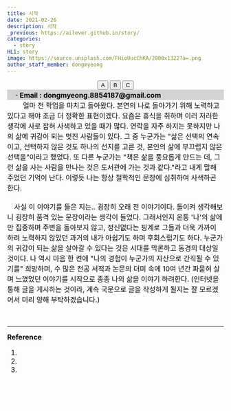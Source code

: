 ```yaml
---
title: 시작
date: 2021-02-26
description: 시작
_previous: https://ailever.github.io/story/
categories:
  - story
HL1: story
image: https://source.unsplash.com/FHioUucChKA/2000x1322?a=.png
author_staff_member: dongmyeong
---
```



<!-- Top Block -->
<div align="center" class="top_btn_box">
  <button class="top_btn" type="button" onclick="location.href='#'">A</button>
  <button class="top_btn" type="button" onclick="location.href='#'">B</button>
  <button class="top_btn" type="button" onclick="location.href='#'">C</button>
</div>
<div align="left" style="font-size:medium;font-weight:bold;color:black;background-color:lightgray;">　
  · Email : dongmyeong.8854187@gmail.com <br>
</div>
<!-- Top Block -->


<!-- Content Block -->
<div align="left" style="font-size:medium;font-weight:normal;color:black;background-color:unset;">　
　얼마 전 학업을 마치고 돌아왔다. 본연의 나로 돌아가기 위해 노력하고 있다고 해야 조금 더 정확한 표현이겠다. 요즘은 휴식을 취하며 이러 저러한 생각에 사로 잡혀 사색하고 있을 때가 많다. 연락을 자주 하지는 못하지만 나의 삶에 귀감이 되는 멋진 사람들이 있다. 그 중 누군가는 "삶은 선택의 연속이고, 선택하지 않은 것도 하나의 선지를 고른 것, 본인의 삶에 부끄럽지 않은 선택을"이라고 했었다. 또 다른 누군가는 "책은 삶을 풍요롭게 만드는 데, 그런 삶을 사는 사람을 만나는 것은 도서관에 가는 것과 같다."라고 내게 말해 주었던 기억이 난다. 이렇듯 나는 항상 철학적인 문장에 심취하여 사색하곤 한다.
<br><br></div>

<div align="left" style="font-size:medium;font-weight:normal;color:black;background-color:unset;">
　사실 이 이야기를 들은 지는.. 굉장히 오래 전 이야기이다. 돌이켜 생각해보니 굉장히 품격 있는 문장이라는 생각이 들었다. 그래서인지 온통 '나'의 삶에만 집중하며 주변을 돌아보지 않고, 정신없다는 핑계로 그들과 더욱 가까이 하려 노력하지 않았던 과거의 내가 아쉽기도 하며 후회스럽기도 하다. 누군가의 귀감이 되는 삶을 살아갈 수 있다는 것은 시대를 막론하고 동경의 대상일 것이다. 나 역시 마음 한 켠에 "나의 경험이 누군가의 자산으로 간직될 수 있기를" 희망하며, 수 많은 전공 서적과 논문의 더미 속에 10여 년간 파묻혀 살며 느꼈었던 이야기를 시작으로 종종 나의 삶을 이야기 하려한다. (인터넷을 통해 글을 게시하는 것이라, 계속 국문으로 글을 작성하게 될지는 잘 모르겠어서 미리 양해 부탁하겠습니다.)
<br><br></div>



<!-- Content Block -->
<br>

---

<!-- Reference Block -->
<div align="left" style="font-size:medium;font-weight:normal;color:black;background-color:unset;">
<b>Reference</b>
<ol>
  <li></li>
  <li></li>
  <li></li>
</ol>
<br><br></div>
<!-- Reference Block -->

<!-- Bottom Block -->
<div align="center" class="bottom_btn_box">
  <span class="bottom_btn"><a href="https://github.com/ailever/ailever.github.io/blob/master/_posts/story/2021-02-26-kr-000000.md" target="_blank" style="color:white">Story Edit</a></span>
  <span class="bottom_btn"><a href="https://github.com/ailever/ailever.github.io/blob/master/story/index.html" target="_blank" style="color:white">Gate Edit</a></span>
  <span class="bottom_btn"><a href="https://github.com/ailever/ailever.github.io/blob/master/_posts/story/2020-05-30-Exhibition-Ground.md" target="_blank" style="color:white">Ground Edit</a></span>  
</div>
<!-- Bottom Block -->

<!-- Notice
# Mathematical Expression
- outline : $  $
- inline  : $$  $$

# Default Div Tag
- align : left, right, center
- font-size : xx-small, x-small, small, medium, large, x-large, xx-large
- font-weight : normal, bold
- color : red, orange, yellow, green, cyan, blue, purple, pink, white, gray, brown
- background-color : red, orange, yellow, green, cyan, blue, purple, pink, white, gray, brown

# Html Ref
- color code : https://htmlcolorcodes.com/
- tags : https://www.w3schools.com/tags/default.asp
- attributes : https://www.w3schools.com/tags/ref_attributes.asp
Notice -->
